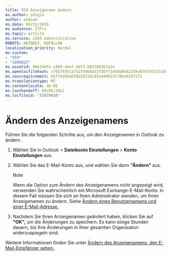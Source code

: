```yaml
---
title: 959 Anzeigename ändern
ms.author: pdigia
author: pebaum
ms.date: 04/21/2020
ms.audience: ITPro
ms.topic: article
ms.service: o365-administration
ROBOTS: NOINDEX, NOFOLLOW
localization_priority: Normal
ms.custom:
- "959"
- "1800022"
ms.assetid: 96e2de51-c8b0-4eef-b071-b02784367e1e
ms.openlocfilehash: c7657935ca752744b6a53fbbff1e69b8642239a074376722cbb0b1fa4036650c
ms.sourcegitcommit: b5f7da89a650d2915dc652449623c78be6247175
ms.translationtype: MT
ms.contentlocale: de-DE
ms.lasthandoff: 08/05/2021
ms.locfileid: "53979420"
---
```

# <a name="change-your-display-name"></a>Ändern des Anzeigenamens
  
Führen Sie die folgenden Schritte aus, um den Anzeigenamen in Outlook zu ändern.
  
1. Wählen Sie in Outlook  \> **Dateikonto Einstellungen** \> **Konto Einstellungen** aus.

2. Wählen Sie das E-Mail-Konto aus, und wählen Sie dann **"Ändern"** aus.

    > [!NOTE]
    > Wenn die Option zum Ändern des Anzeigenamens nicht angezeigt wird, verwenden Sie wahrscheinlich ein Microsoft Exchange-E-Mail-Konto. In diesem Fall müssen Sie sich an Ihren Administrator wenden, um Ihren Anzeigenamen zu ändern. Siehe [Ändern eines Benutzernamens und einer E-Mail-Adresse.](https://docs.microsoft.com/microsoft-365/admin/add-users/change-a-user-name-and-email-address)
  
3. Nachdem Sie Ihren Anzeigenamen geändert haben, klicken Sie auf **"OK",** um die Änderungen zu speichern. Es kann einige Stunden dauern, bis Ihre Änderungen in Ihrer gesamten Organisation widerzuspiegeln sind.

Weitere Informationen finden Sie unter [Ändern des Anzeigenamens, den E-Mail-Empfänger sehen.](https://support.office.com/article/2b53331a-ba2a-4803-88dc-ac9fe376c8a9.aspx)
  